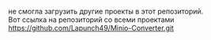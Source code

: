 не смогла загрузить другие проекты в этот репозиторий.\
Вот ссылка на репозиторий со всеми проектами https://github.com/Lapunch49/Minio-Converter.git
